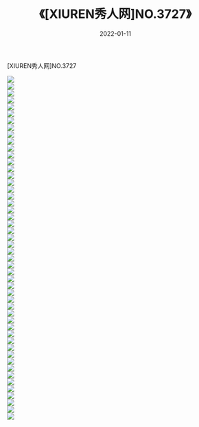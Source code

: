 ﻿---
layout: post
title:  《[XIUREN秀人网]NO.3727》
date:   2022-01-11
img: http://img.660000.xyz/Sharelink/秀人网/秀人网第04部分/[XIUREN秀人网]NO.3727/000.jpg
categories: [美女, 清纯, 唯美]
---

[XIUREN秀人网]NO.3727

 ![](http://img.660000.xyz/Sharelink/秀人网/秀人网第04部分/[XIUREN秀人网]NO.3727/001.jpg) <br>![](http://img.660000.xyz/Sharelink/秀人网/秀人网第04部分/[XIUREN秀人网]NO.3727/002.jpg) <br>![](http://img.660000.xyz/Sharelink/秀人网/秀人网第04部分/[XIUREN秀人网]NO.3727/003.jpg) <br>![](http://img.660000.xyz/Sharelink/秀人网/秀人网第04部分/[XIUREN秀人网]NO.3727/004.jpg) <br>![](http://img.660000.xyz/Sharelink/秀人网/秀人网第04部分/[XIUREN秀人网]NO.3727/005.jpg) <br>![](http://img.660000.xyz/Sharelink/秀人网/秀人网第04部分/[XIUREN秀人网]NO.3727/006.jpg) <br>![](http://img.660000.xyz/Sharelink/秀人网/秀人网第04部分/[XIUREN秀人网]NO.3727/007.jpg) <br>![](http://img.660000.xyz/Sharelink/秀人网/秀人网第04部分/[XIUREN秀人网]NO.3727/008.jpg) <br>![](http://img.660000.xyz/Sharelink/秀人网/秀人网第04部分/[XIUREN秀人网]NO.3727/009.jpg) <br>![](http://img.660000.xyz/Sharelink/秀人网/秀人网第04部分/[XIUREN秀人网]NO.3727/010.jpg) <br>![](http://img.660000.xyz/Sharelink/秀人网/秀人网第04部分/[XIUREN秀人网]NO.3727/011.jpg) <br>![](http://img.660000.xyz/Sharelink/秀人网/秀人网第04部分/[XIUREN秀人网]NO.3727/012.jpg) <br>![](http://img.660000.xyz/Sharelink/秀人网/秀人网第04部分/[XIUREN秀人网]NO.3727/013.jpg) <br>![](http://img.660000.xyz/Sharelink/秀人网/秀人网第04部分/[XIUREN秀人网]NO.3727/014.jpg) <br>![](http://img.660000.xyz/Sharelink/秀人网/秀人网第04部分/[XIUREN秀人网]NO.3727/015.jpg) <br>![](http://img.660000.xyz/Sharelink/秀人网/秀人网第04部分/[XIUREN秀人网]NO.3727/016.jpg) <br>![](http://img.660000.xyz/Sharelink/秀人网/秀人网第04部分/[XIUREN秀人网]NO.3727/017.jpg) <br>![](http://img.660000.xyz/Sharelink/秀人网/秀人网第04部分/[XIUREN秀人网]NO.3727/018.jpg) <br>![](http://img.660000.xyz/Sharelink/秀人网/秀人网第04部分/[XIUREN秀人网]NO.3727/019.jpg) <br>![](http://img.660000.xyz/Sharelink/秀人网/秀人网第04部分/[XIUREN秀人网]NO.3727/020.jpg) <br>![](http://img.660000.xyz/Sharelink/秀人网/秀人网第04部分/[XIUREN秀人网]NO.3727/021.jpg) <br>![](http://img.660000.xyz/Sharelink/秀人网/秀人网第04部分/[XIUREN秀人网]NO.3727/022.jpg) <br>![](http://img.660000.xyz/Sharelink/秀人网/秀人网第04部分/[XIUREN秀人网]NO.3727/023.jpg) <br>![](http://img.660000.xyz/Sharelink/秀人网/秀人网第04部分/[XIUREN秀人网]NO.3727/024.jpg) <br>![](http://img.660000.xyz/Sharelink/秀人网/秀人网第04部分/[XIUREN秀人网]NO.3727/025.jpg) <br>![](http://img.660000.xyz/Sharelink/秀人网/秀人网第04部分/[XIUREN秀人网]NO.3727/026.jpg) <br>![](http://img.660000.xyz/Sharelink/秀人网/秀人网第04部分/[XIUREN秀人网]NO.3727/027.jpg) <br>![](http://img.660000.xyz/Sharelink/秀人网/秀人网第04部分/[XIUREN秀人网]NO.3727/028.jpg) <br>![](http://img.660000.xyz/Sharelink/秀人网/秀人网第04部分/[XIUREN秀人网]NO.3727/029.jpg) <br>![](http://img.660000.xyz/Sharelink/秀人网/秀人网第04部分/[XIUREN秀人网]NO.3727/030.jpg) <br>![](http://img.660000.xyz/Sharelink/秀人网/秀人网第04部分/[XIUREN秀人网]NO.3727/031.jpg) <br>![](http://img.660000.xyz/Sharelink/秀人网/秀人网第04部分/[XIUREN秀人网]NO.3727/032.jpg) <br>![](http://img.660000.xyz/Sharelink/秀人网/秀人网第04部分/[XIUREN秀人网]NO.3727/033.jpg) <br>![](http://img.660000.xyz/Sharelink/秀人网/秀人网第04部分/[XIUREN秀人网]NO.3727/034.jpg) <br>![](http://img.660000.xyz/Sharelink/秀人网/秀人网第04部分/[XIUREN秀人网]NO.3727/035.jpg) <br>![](http://img.660000.xyz/Sharelink/秀人网/秀人网第04部分/[XIUREN秀人网]NO.3727/036.jpg) <br>![](http://img.660000.xyz/Sharelink/秀人网/秀人网第04部分/[XIUREN秀人网]NO.3727/037.jpg) <br>![](http://img.660000.xyz/Sharelink/秀人网/秀人网第04部分/[XIUREN秀人网]NO.3727/038.jpg) <br>![](http://img.660000.xyz/Sharelink/秀人网/秀人网第04部分/[XIUREN秀人网]NO.3727/039.jpg) <br>![](http://img.660000.xyz/Sharelink/秀人网/秀人网第04部分/[XIUREN秀人网]NO.3727/040.jpg) <br>![](http://img.660000.xyz/Sharelink/秀人网/秀人网第04部分/[XIUREN秀人网]NO.3727/041.jpg) <br>![](http://img.660000.xyz/Sharelink/秀人网/秀人网第04部分/[XIUREN秀人网]NO.3727/042.jpg) <br>![](http://img.660000.xyz/Sharelink/秀人网/秀人网第04部分/[XIUREN秀人网]NO.3727/043.jpg) <br>![](http://img.660000.xyz/Sharelink/秀人网/秀人网第04部分/[XIUREN秀人网]NO.3727/044.jpg) <br>![](http://img.660000.xyz/Sharelink/秀人网/秀人网第04部分/[XIUREN秀人网]NO.3727/045.jpg) <br>![](http://img.660000.xyz/Sharelink/秀人网/秀人网第04部分/[XIUREN秀人网]NO.3727/046.jpg) <br>![](http://img.660000.xyz/Sharelink/秀人网/秀人网第04部分/[XIUREN秀人网]NO.3727/047.jpg) <br>![](http://img.660000.xyz/Sharelink/秀人网/秀人网第04部分/[XIUREN秀人网]NO.3727/048.jpg) <br>![](http://img.660000.xyz/Sharelink/秀人网/秀人网第04部分/[XIUREN秀人网]NO.3727/049.jpg) <br>![](http://img.660000.xyz/Sharelink/秀人网/秀人网第04部分/[XIUREN秀人网]NO.3727/050.jpg) <br>
